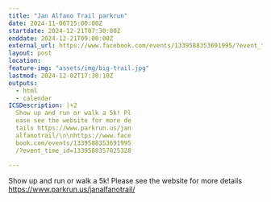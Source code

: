 ```yaml
---
title: "Jan Alfano Trail parkrun"
date: 2024-11-06T15:00:00Z
startdate: 2024-12-21T07:30:00Z
enddate: 2024-12-21T09:00:00Z
external_url: https://www.facebook.com/events/1339588353691995/?event_time_id=1339588357025328
layout: post
location: 
feature-img: "assets/img/big-trail.jpg"
lastmod: 2024-12-02T17:30:10Z
outputs:
  - html
  - calendar
ICSDescription: |+2
  Show up and run or walk a 5k! Pl  ease see the website for more de  tails https://www.parkrun.us/jan  alfanotrail/\n\nhttps://www.face  book.com/events/1339588353691995  /?event_time_id=1339588357025328  
---
```


Show up and run or walk a 5k! Please see the website for more details [https://www.parkrun.us/janalfanotrail/<br>
](https://www.parkrun.us/janalfanotrail/<br>
)  <br>
  
